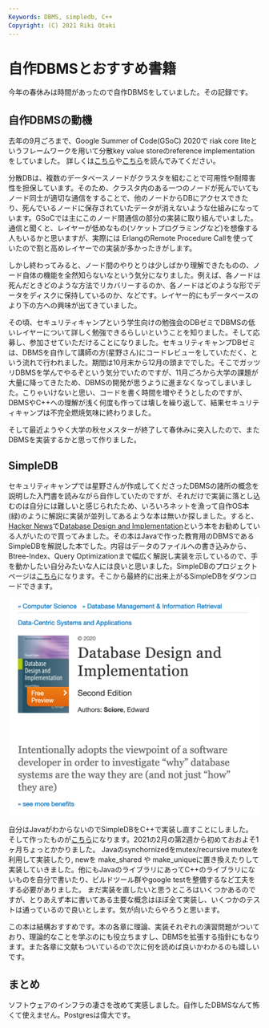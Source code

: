 ```yaml
---
Keywords: DBMS, simpledb, C++
Copyright: (C) 2021 Riki Otaki
---
```


# 自作DBMSとおすすめ書籍

今年の春休みは時間があったので自作DBMSをしていました。その記録です。

## 自作DBMSの動機

去年の9月ごろまで、Google Summer of Code(GSoC) 2020で riak core liteというフレームワークを用いて分散key value storeのreference implementationをしていました。 詳しくは[こちら](https://rotaki.org/?post=20200819_gsoc1)や[こちら](https://rotaki.org/?post=20200914_gsoc2)を読んでみてください。

分散DBは、複数のデータベースノードがクラスタを組むことで可用性や耐障害性を担保しています。そのため、クラスタ内のある一つのノードが死んでいてもノード同士が適切な通信をすることで、他のノードからDBにアクセスできたり、死んでいるノードに保存されていたデータが消えないような仕組みになっています。GSoCでは主にこのノード間通信の部分の実装に取り組んでいました。通信と聞くと、レイヤーが低めなもの(ソケットプログラミングなど)を想像する人もいるかと思いますが、実際には ErlangのRemote Procedure Callを使っていたので割と高めレイヤーでの実装が多かったきがします。

しかし終わってみると、ノード間のやりとりは少しばかり理解できたものの、ノード自体の機能を全然知らないなという気分になりました。例えば、各ノードは死んだときどのような方法でリカバリーするのか、各ノードはどのような形でデータをディスクに保持しているのか、などです。レイヤー的にもデータベースのより下の方への興味が出てきていました。

その頃、セキュリティキャンプという学生向けの勉強会のDBゼミでDBMSの低いレイヤーについて詳しく勉強できるらしいということを知りました。そして応募し、参加させていただけることになりました。セキュリティキャンプDBゼミは、DBMSを自作して講師の方(星野さん)にコードレビューをしていただく、という流れで行われました。期間は10月末から12月の頭まででした。そこでガッツリDBMSを学んでやるぞという気分でいたのですが、11月ごろから大学の課題が大量に降ってきたため、DBMSの開発が思うように進まなくなってしまいました。こりゃいけないと思い、コードを書く時間を増やそうとしたのですが、DBMSやC++への理解が浅く何度も作っては壊しを繰り返して、結果セキュリティキャンプは不完全燃焼気味に終わりました。

そして最近ようやく大学の秋セメスターが終了して春休みに突入したので、またDBMSを実装するかと思って作りました。

## SimpleDB

セキュリティキャンプでは星野さんが作成してくださったDBMSの諸所の概念を説明した入門書を読みながら自作していたのですが、それだけで実装に落とし込むのは自分には難しいと感じられたため、いろいろネットを漁って自作OS本(緑)のように解説に実装が並列してあるような本は無いか探しました。すると、[Hacker News](https://news.ycombinator.com/item?id=21793270)で[Database Design and Implementation](https://www.springer.com/gp/book/9783030338350)という本をお勧めしている人がいたので買ってみました。その本はJavaで作った教育用のDBMSであるSimpleDBを解説した本でした。内容はデータのファイルへの書き込みから、Btree-Index、Query Optimizationまで幅広く解説し実装を示しているので、手を動かしたい自分みたいな人には良いと思いました。SimpleDBのプロジェクトページは[こちら](http://www.cs.bc.edu/~sciore/simpledb/)になります。そこから最終的に出来上がるSimpleDBをダウンロードできます。

 <img src="./images/db.png" width="600">

自分はJavaがわからないのでSimpleDBをC++で実装し直すことにしました。
そして作ったものが[こちら](https://github.com/wattlebirdaz/simpledb)になります。2021の2月の第2週から初めておおよそ1ヶ月ちょっとかかりました。
Javaのsynchornizedをmutex/recursive mutexを利用して実装したり, newを make_shared や make_uniqueに置き換えたりして実装していきました。他にもJavaのライブラリにあってC++のライブラリにないものを自分で書いたり、ビルドツール群やgoogle testを整備するなど工夫をする必要がありました。
まだ実装を直したいと思うところはいくつかあるのですが、とりあえず本に書いてある主要な概念はほぼ全て実装し、いくつかのテストは通っているので良いとします。気が向いたらやろうと思います。

この本は結構おすすめです。本の各章に理論、実装それぞれの演習問題がついており、理論的なことを学ぶのにも役立ちますし、DBMSを拡張する指針にもなります。また各章に文献もついているので次に何を読めば良いかわかるのも嬉しいです。

## まとめ

ソフトウェアのインフラの凄さを改めて実感しました。自作したDBMSなんて怖くて使えません。Postgresは偉大です。
